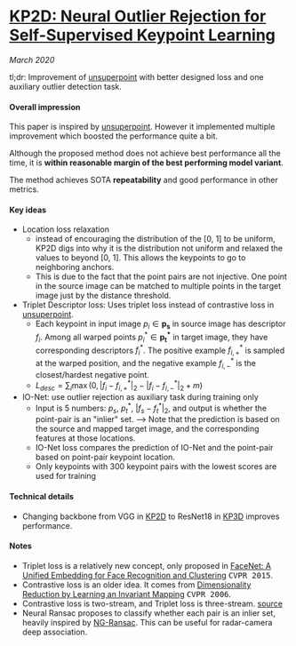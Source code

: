 # [KP2D: Neural Outlier Rejection for Self-Supervised Keypoint Learning](https://arxiv.org/abs/1912.10615)

_March 2020_

tl;dr: Improvement of [unsuperpoint](unsuperpoint.md) with better designed loss and one auxiliary outlier detection task.

#### Overall impression
This paper is inspired by [unsuperpoint](unsuperpoint.md). However it implemented multiple improvement which boosted the performance quite a bit.

Although the proposed method does not achieve best performance all the time, it is **within reasonable margin of the best performing model variant**.

The method achieves SOTA **repeatability** and good performance in other metrics.  

#### Key ideas
- Location loss relaxation
	- instead of encouraging the distribution of the [0, 1] to be uniform, KP2D digs into why it is the distribution not uniform and relaxed the values to beyond [0, 1]. This allows the keypoints to go to neighboring anchors. 
	- This is due to the fact that the point pairs are not injective. One point in the source image can be matched to multiple points in the target image just by the distance threshold.
- Triplet Descriptor loss: Uses triplet loss instead of contrastive loss in [unsuperpoint](unsuperpoint.md).
	- Each keypoint in input image $p_i \in \mathbf{p_s}$ in source image has descriptor $f_i$. Among all warped points $p_i^* \in \mathbf{p_t^*}$ in target image, they have corresponding descriptors $f_i^*$. The positive example $f_{i, +}^*$ is sampled at the warped position, and the negative example $f_{i, -}^*$ is the closest/hardest negative point. 
	- $L_{desc} = \sum_i \max(0, |f_i - f_{i, +}^* |_2 - |f_i - f_{i, -}^*|_2 + m)$
- IO-Net: use outlier rejection as auxiliary task during training only
	- Input is 5 numbers: $p_s$, $p_t^*$, $|f_s - f_t^*|_2$, and output is whether the point-pair is an "inlier" set. --> Note that the prediction is based on the source and mapped target image, and the corresponding features at those locations.
	- IO-Net loss compares the prediction of IO-Net and the point-pair based on point-pair keypoint location.
	- Only keypoints with 300 keypoint pairs with the lowest scores are used for training

#### Technical details
- Changing backbone from VGG in [KP2D](kp2d) to ResNet18 in [KP3D](kp3d.md) improves performance.

#### Notes
- Triplet loss is a relatively new concept, only proposed in [FaceNet: A Unified Embedding for Face Recognition and Clustering](https://arxiv.org/abs/1503.03832) <kbd>CVPR 2015</kbd>.
- Contrastive loss is an older idea. It comes from [Dimensionality Reduction by Learning an Invariant Mapping](http://yann.lecun.com/exdb/publis/pdf/hadsell-chopra-lecun-06.pdf) <kbd>CVPR 2006</kbd>.
- Contrastive loss is two-stream, and Triplet loss is three-stream. [source](http://slazebni.cs.illinois.edu/spring17/lec09_similarity.pdf)
- Neural Ransac proposes to classify whether each pair is an inlier set, heavily inspired by [NG-Ransac](ng_ransac.md). This can be useful for radar-camera deep association.